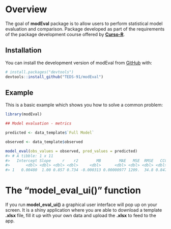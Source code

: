 
<!-- README.md is generated from README.Rmd. Please edit that file -->

# Overview

<!-- badges: start -->
<!-- badges: end -->

The goal of **modEval** package is to allow users to perform statistical
model evaluation and comparison. Package developed as part of the
requirements of the package development course offered by
[**Curso-R**](https://curso-r.com/).

## Installation

You can install the development version of modEval from
[GitHub](https://github.com/) with:

``` r
# install.packages("devtools")
devtools::install_github("TEDS-91/modEval")
```

## Example

This is a basic example which shows you how to solve a common problem:

``` r
library(modEval)

## Model evaluation - metrics

predicted <- data_template$`Full Model`

observed <- data_template$observed

model_eval(obs_values = observed, pred_values = predicted)
#> # A tibble: 1 x 11
#>   Intercept Slope     r    r2        MB        MAE   MSE  RMSE   CCC    CD    ME
#>       <dbl> <dbl> <dbl> <dbl>     <dbl>      <dbl> <dbl> <dbl> <dbl> <dbl> <dbl>
#> 1   0.00480  1.00 0.857 0.734 -0.000313 0.00000977 1209.  34.8 0.847  1.36 0.734
```

# The “model_eval_ui()” function

If you run **model_eval_ui()** a graphical user interface will pop up on
your screen. It is a shiny application where you are able to download a
template **.xlsx** file, fill it up with your own data and upload the
**.xlsx** to feed to the app.
